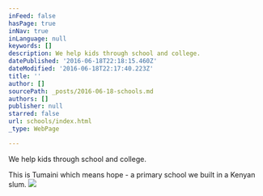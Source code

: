 ```yaml
---
inFeed: false
hasPage: true
inNav: true
inLanguage: null
keywords: []
description: We help kids through school and college.
datePublished: '2016-06-18T22:18:15.460Z'
dateModified: '2016-06-18T22:17:40.223Z'
title: ''
author: []
sourcePath: _posts/2016-06-18-schools.md
authors: []
publisher: null
starred: false
url: schools/index.html
_type: WebPage

---
```

We help kids through school and college.

This is Tumaini which means hope - a primary school we built in a Kenyan slum.
![](https://the-grid-user-content.s3-us-west-2.amazonaws.com/435b3ccf-b6a6-4320-8c5a-4a65c857be4a.jpg)